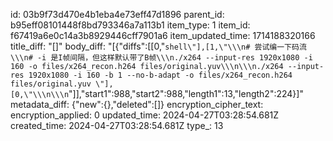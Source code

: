 id: 03b9f73d470e4b1eba4e73eff47d1896
parent_id: b95eff08101448f8bd793346a7a113b1
item_type: 1
item_id: f67419a6e0c14a3b8929446cff7901a6
item_updated_time: 1714188320166
title_diff: "[]"
body_diff: "[{\"diffs\":[[0,\"```shell\"],[1,\"\\\n# 尝试编一下码流\\\n# -i 是I帧间隔，但这样默认带了B帧\\\n./x264 --input-res 1920x1080 -i 160 -o files/x264_recon.h264 files/original.yuv\\\n\\\n./x264 --input-res 1920x1080 -i 160 -b 1 --no-b-adapt -o files/x264_recon.h264 files/original.yuv \"],[0,\"\\\n\\\n```\"]],\"start1\":988,\"start2\":988,\"length1\":13,\"length2\":224}]"
metadata_diff: {"new":{},"deleted":[]}
encryption_cipher_text: 
encryption_applied: 0
updated_time: 2024-04-27T03:28:54.681Z
created_time: 2024-04-27T03:28:54.681Z
type_: 13